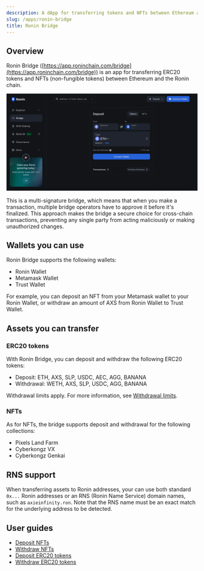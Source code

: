 ```yaml
---
description: A dApp for transferring tokens and NFTs between Ethereum and Ronin.
slug: /apps/ronin-bridge
title: Ronin Bridge
---
```


## Overview

Ronin Bridge ([https://app.roninchain.com/bridge](https://app.roninchain.com/bridge)) is an app for transferring ERC20 tokens and NFTs (non-fungible tokens) between Ethereum and the Ronin chain.

![bridge-home](./assets/bridge-home.png)

This is a multi-signature bridge, which means that when you make a transaction, multiple bridge operators have to approve it before it's finalized. This approach makes the bridge a secure choice for cross-chain transactions, preventing any single party from acting maliciously or making unauthorized changes.

## Wallets you can use

Ronin Bridge supports the following wallets:

* Ronin Wallet
* Metamask Wallet
* Trust Wallet

For example, you can deposit an NFT from your Metamask wallet to your Ronin Wallet, or withdraw an amount of AXS from Ronin Wallet to Trust Wallet.

## Assets you can transfer

### ERC20 tokens

With Ronin Bridge, you can deposit and withdraw the following ERC20 tokens:

* Deposit: ETH, AXS, SLP, USDC, AEC, AGG, BANANA
* Withdrawal: WETH, AXS, SLP, USDC, AGG, BANANA

Withdrawal limits apply. For more information, see [Withdrawal limits](./reference/withdrawal-limits.md).

### NFTs

As for NFTs, the bridge supports deposit and withdrawal for the following collections:

* Pixels Land Farm
* Cyberkongz VX
* Cyberkongz Genkai

## RNS support

When transferring assets to Ronin addresses, your can use both standard `0x...` Ronin addresses or an RNS (Ronin Name Service) domain names, such as `axieinfinity.ron`. Note that the RNS name must be an exact match for the underlying address to be detected.

## User guides

* [Deposit NFTs](./guides/nft-deposit.md)
* [Withdraw NFTs](./guides/nft-withdraw.md)
* [Deposit ERC20 tokens](./guides/token-deposit.md)
* [Withdraw ERC20 tokens](./guides/token-withdraw.md)
